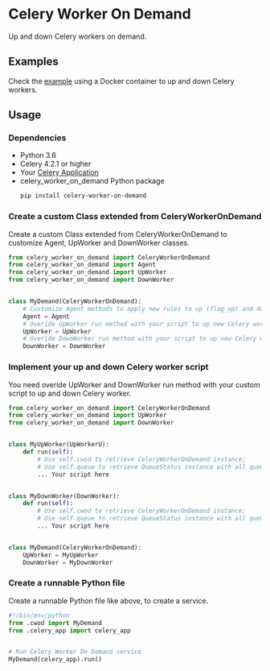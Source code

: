 # Celery Worker On Demand

Up and down Celery workers on demand.

## Examples

Check the [example](https://github.com/Ilhasoft/celery-worker-on-demand/tree/master/example_docker) using a Docker container to up and down Celery workers.

## Usage

### Dependencies

- Python 3.6
- Celery 4.2.1 or higher
- Your [Celery Application](http://docs.celeryproject.org/en/latest/getting-started/first-steps-with-celery.html#application)
- celery_worker_on_demand Python package
  ```bash
  pip install celery-worker-on-demand
  ```

### Create a custom Class extended from CeleryWorkerOnDemand

Create a custom Class extended from CeleryWorkerOnDemand to customize Agent, UpWorker and DownWorker classes.

```python
from celery_worker_on_demand import CeleryWorkerOnDemand
from celery_worker_on_demand import Agent
from celery_worker_on_demand import UpWorker
from celery_worker_on_demand import DownWorker


class MyDemand(CeleryWorkerOnDemand):
    # Customize Agent methods to apply new rules to up (flag_up) and down (flag_down) Celery workers
    Agent = Agent
    # Overide UpWorker run method with your script to up new Celery worker
    UpWorker = UpWorker
    # Overide DownWorker run method with your script to up new Celery worker
    DownWorker = DownWorker
```

### Implement your up and down Celery worker script

You need overide UpWorker and DownWorker run method with your custom script to up and down Celery worker.

```python
from celery_worker_on_demand import CeleryWorkerOnDemand
from celery_worker_on_demand import UpWorker
from celery_worker_on_demand import DownWorker


class MyUpWorker(UpWorkerU):
    def run(self):
        # Use self.cwod to retrieve CeleryWorkerOnDemand instance;
        # Use self.queue to retrieve QueueStatus instance with all queue information;
        ... Your script here


class MyDownWorker(DownWorker):
    def run(self):
        # Use self.cwod to retrieve CeleryWorkerOnDemand instance;
        # Use self.queue to retrieve QueueStatus instance with all queue information;
        ... Your script here


class MyDemand(CeleryWorkerOnDemand):
    UpWorker = MyUpWorker
    DownWorker = MyDownWorker
```

### Create a runnable Python file

Create a runnable Python file like above, to create a service.

```python
#!/bin/env/python
from .cwod import MyDemand
from .celery_app import celery_app


# Run Celery Worker On Demand service
MyDemand(celery_app).run()
```
